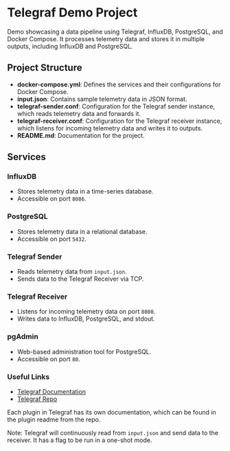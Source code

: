 # Telegraf Demo Project

Demo showcasing a data pipeline using Telegraf, InfluxDB, PostgreSQL, and Docker Compose. It processes telemetry data and stores it in multiple outputs, including InfluxDB and PostgreSQL.

## Project Structure

- **docker-compose.yml**: Defines the services and their configurations for Docker Compose.
- **input.json**: Contains sample telemetry data in JSON format.
- **telegraf-sender.conf**: Configuration for the Telegraf sender instance, which reads telemetry data and forwards it.
- **telegraf-receiver.conf**: Configuration for the Telegraf receiver instance, which listens for incoming telemetry data and writes it to outputs.
- **README.md**: Documentation for the project.

## Services

### InfluxDB
- Stores telemetry data in a time-series database.
- Accessible on port `8086`.

### PostgreSQL
- Stores telemetry data in a relational database.
- Accessible on port `5432`.

### Telegraf Sender
- Reads telemetry data from `input.json`.
- Sends data to the Telegraf Receiver via TCP.

### Telegraf Receiver
- Listens for incoming telemetry data on port `8080`.
- Writes data to InfluxDB, PostgreSQL, and stdout.

### pgAdmin
- Web-based administration tool for PostgreSQL.
- Accessible on port `80`.


### Useful Links
- [Telegraf Documentation](https://docs.influxdata.com/telegraf/v1.28/)
- [Telegraf Repo](http://github.com/influxdata/telegraf)

Each plugin in Telegraf has its own documentation, which can be found in the plugin readme from the repo.

Note: Telegraf will continuously read from `input.json` and send data to the receiver. It has a flag to be run in a one-shot mode.